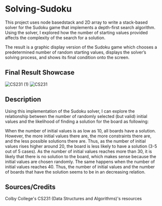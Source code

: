 # Solving-Sudoku

This project uses node basedstack and 2D array to write a stack-based solver for the Sudoku game that implements a depth-first search algorithm. Using the solver, I explored how the number of starting values provided affects the complexity of the search for a solution.

The result is a graphic display version of the Sudoku game which chooses a predetermined number of random starting values, displays the solver’s solving
process, and shows its final condition onto the screen.

## Final Result Showcase

![CS231 (1)](https://github.com/thanhhangphn/Solving-Sudoku/assets/119096071/7056b181-414c-4239-95e7-041035edc939)
![CS231](https://github.com/thanhhangphn/Solving-Sudoku/assets/119096071/20ea6601-dee8-4b1a-8219-0d67def2c424)


## Description

Using this implementation of the Sudoku solver, I can explore the relationship between the number of randomly selected (but valid) initial values and the likelihood of finding a solution for the board as following:

When the number of initial values is as low as 10, all boards have a solution. However, the more initial
values there are, the more constraints there are, and the less possible solutions there
are. Thus, as the number of initial values rises higher around 20, the board is less
likely to have a solution (3-5 out of 5 cases). As the number of initial values
reaches more than 30, it is likely that there is no solution to the board, which makes
sense because the initial values are chosen randomly. The same happens when the
number of initial values reaches 40. Thus, the number of initial values and the
number of boards that have the solution seems to be in an decreasing relation.

## Sources/Credits
Colby College's CS231 (Data Structures and Algorithms)'s resources
